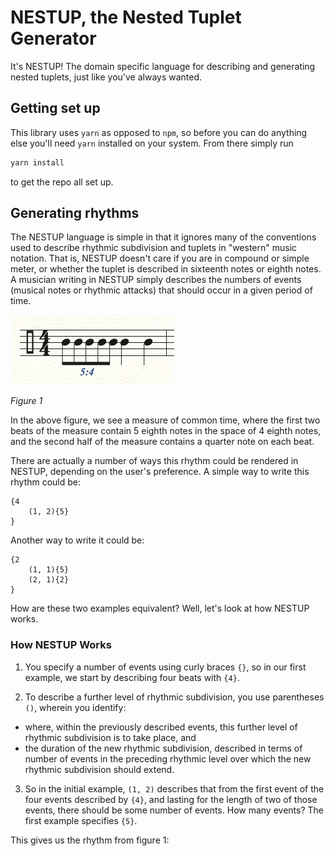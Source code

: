 # NESTUP, the Nested Tuplet Generator

It's NESTUP! The domain specific language for describing and generating nested tuplets, just like you've always wanted.

## Getting set up

This library uses `yarn` as opposed to `npm`, so before you can do anything else you'll need `yarn` installed on your system. From there simply run

```sh
yarn install
```

to get the repo all set up.

## Generating rhythms

The NESTUP language is simple in that it ignores many of the conventions used to describe rhythmic subdivision and tuplets in "western" music notation. That is, NESTUP doesn't care if you are in compound or simple meter, or whether the tuplet is described in sixteenth notes or eighth notes. A musician writing in NESTUP simply describes the numbers of events (musical notes or rhythmic attacks) that should occur in a given period of time.

![5 against 4 eighth notes, followed by two quarter notes](ex-5-4.png "Figure 1")

*Figure 1*

In the above figure, we see a measure of common time, where the first two beats of the measure contain 5 eighth notes in the space of 4 eighth notes, and the second half of the measure contains a quarter note on each beat.

There are actually a number of ways this rhythm could be rendered in NESTUP, depending on the user's preference. A simple way to write this rhythm could be:

```
{4
    (1, 2){5}
}
```
Another way to write it could be:

```
{2
    (1, 1){5}
    (2, 1){2}
}
```
How are these two examples equivalent? Well, let's look at how NESTUP works.

### How NESTUP Works

1. You specify a number of events using curly braces `{}`, so in our first example, we start by describing four beats with `{4}`.

2. To describe a further level of rhythmic subdivision, you use parentheses `()`, wherein you identify: 
- where, within the previously described events, this further level of rhythmic subdivision is to take place, and 
- the duration of the new rhythmic subdivision, described in terms of number of events in the preceding rhythmic level over which the new rhythmic subdivision should extend.

3. So in the initial example, `(1, 2)` describes that from the first event of the four events described by `{4}`, and lasting for the length of two of those events, there should be some number of events. How many events? The first example specifies `{5}`.

This gives us the rhythm from figure 1: 